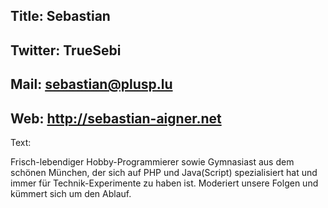 Title: Sebastian
----
Twitter: TrueSebi
----
Mail: sebastian@plusp.lu
----
Web: http://sebastian-aigner.net
----
Text: 

Frisch-lebendiger Hobby-Programmierer sowie Gymnasiast aus dem schönen München, der sich auf PHP und Java(Script) spezialisiert hat und immer für Technik-Experimente zu haben ist.
Moderiert unsere Folgen und kümmert sich um den Ablauf.